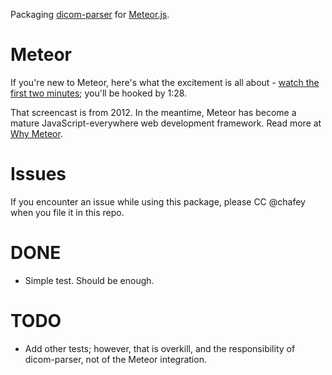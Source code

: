 Packaging [dicom-parser](https://github.com/OHIF/dicom-parser) for [Meteor.js](http://meteor.com).


# Meteor

If you're new to Meteor, here's what the excitement is all about -
[watch the first two minutes](https://www.youtube.com/watch?v=fsi0aJ9yr2o); you'll be hooked by 1:28.

That screencast is from 2012. In the meantime, Meteor has become a mature JavaScript-everywhere web
development framework. Read more at [Why Meteor](http://www.meteorpedia.com/read/Why_Meteor).


# Issues

If you encounter an issue while using this package, please CC @chafey when you file it in this repo.


# DONE

* Simple test. Should be enough.


# TODO

* Add other tests; however, that is overkill, and the responsibility of dicom-parser, not of the Meteor integration.
